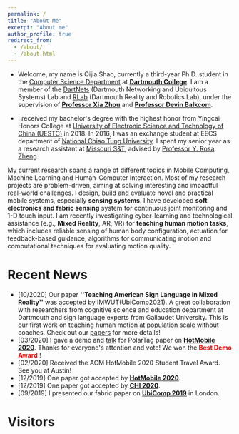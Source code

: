 ```yaml
---
permalink: /
title: "About Me"
excerpt: "About me"
author_profile: true
redirect_from: 
  - /about/
  - /about.html
---
```

* Welcome, my name is Qijia Shao,  currently a third-year Ph.D. student in the [Computer Science Department](https://web.cs.dartmouth.edu/) at [**Dartmouth College**](https://home.dartmouth.edu/). I am a member of the [DartNets](http://dartnets.cs.dartmouth.edu/) (Dartmouth Networking and Ubiquitous Systems) Lab and [RLab](https://rlab.cs.dartmouth.edu/home/) (Dartmouth Reality and Robotics Lab), under the supervision of [**Professor Xia Zhou**](https://www.cs.dartmouth.edu/~xia/) and [**Professor Devin Balkcom**](https://rlab.cs.dartmouth.edu/devin/).

* I received my bachelor's degree with the highest honor from Yingcai Honors College at [University of Electronic Science and Technology of China (UESTC)](https://en.uestc.edu.cn/) in 2018. In 2016, I was an exchange student at EECS department of [National Chiao Tung University](https://www.nctu.edu.tw/en).  I spent my senior year as a research assistant at [Missouri S&T](https://www.mst.edu/), advised by [Professor Y. Rosa Zheng](https://www.lehigh.edu/~yrz218/).

<!-- * During my undergraduate study, I focused more on optimization and statistical signal processing in wireless communication. I am lucky to have been working at National Key Laboratory of Science and Technology on Communication, advised by [Professor Jun Wang](https://scholar.google.com.hk/citations?user=bOK-froAAAAJ&hl=zh-CN) and at Center for Real-time Adaptive Signal Processing, advised by [Professor Y. Rosa Zheng](https://www.lehigh.edu/~yrz218/) -->
<!-- * During my undergraduate study, I am lucky to have been working at Center for Real-time Adaptive Signal Processing, advised by [Professor Y. Rosa Zheng](https://www.lehigh.edu/~yrz218/) -->
                                                                                                                                                                                                                    
My current research spans a range of different topics in Mobile Computing, Machine Learning and Human-Computer Interaction. Most of my research projects are problem-driven, aiming at solving interesting and impactful real-world challenges. I design, build and evaluate novel and practical mobile systems, especially **sensing systems**. I have developed **soft electronics and fabric sensing** system for continuous joint monitoring and 1-D touch input. I am recently investigating cyber-learning and technological assistance (e.g., **Mixed Reality**, AR, VR) for **teaching human motion tasks**, which includes reliable sensing of human body configuration, actuation for feedback-based guidance, algorithms for communicating motion and computational techniques for evaluating motion quality.

<!-- **I am actively seeking for a research intern position for summer 2021. Please ** -->

Recent News
======
* [10/2020] Our paper **''Teaching American Sign Language in Mixed Reality''** was accepted by IMWUT(UbiComp2021). A great collaboration with researchers from cognitive science and education department at Dartmouth and sign language experts from Gallaudet University. This is our first work on teaching human motion at population scale without coaches. Check out our [papers](https://doi.org/10.1145/3432211) for more details!
* [03/2020] I gave a demo and [talk](https://www.youtube.com/watch?v=lHfvueWdjJQ&t=6s) for PolarTag paper on **[HotMobile 2020](http://www.hotmobile.org/2020/)**. Thanks for everyone's attention and vote! We won the <span style="color:red"> **Best Demo Award** </span>!
* [02/2020] Received the ACM HotMobile 2020 Student Travel Award. See you at Austin!
* [12/2019] One paper got accepted by **[HotMobile 2020](http://www.hotmobile.org/2020/)**.
* [12/2019] One paper got accepted by **[CHI 2020](https://chi2020.acm.org/)**.
* [09/2019] I presented our fabric paper on **[UbiComp 2019](http://ubicomp.org/ubicomp2019/)** in London.




Visitors
=======
<script type='text/javascript' id='clustrmaps' src='//cdn.clustrmaps.com/map_v2.js?cl=080808&w=250&t=n&d=gkUgx_rJxyGnlm9h49vUyEn8lS4ZIy-1rPBbiEUZCKY&co=ffffff&cmo=3acc3a&cmn=ff5353&ct=808080'></script>


